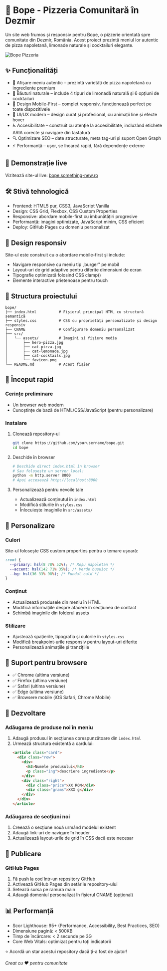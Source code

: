 # 🍕 Bope - Pizzeria Comunitară în Dezmir

Un site web frumos și responsiv pentru Bope, o pizzerie orientată spre comunitate din Dezmir, România. Acest proiect prezintă meniul lor autentic de pizza napoletană, limonade naturale și cocktailuri elegante.

![Bope Pizzeria](src/assets/hero-pizza.jpg)

## ✨ Funcționalități

- 🍕 Afișare meniu autentic – prezintă varietăți de pizza napoletană cu ingrediente premium
- 🍋 Băuturi naturale – include 4 tipuri de limonadă naturală și 6 opțiuni de cocktailuri
- 📱 Design Mobile-First – complet responsiv, funcționează perfect pe toate dispozitivele
- 🎨 UI/UX modern – design curat și profesional, cu animații line și efecte hover
- ♿ Accesibilitate – construit cu atenție la accesibilitate, incluzând etichete ARIA corecte și navigare din tastatură
- 🔍 Optimizare SEO – date structurate, meta tag-uri și suport Open Graph
- ⚡ Performanță – ușor, se încarcă rapid, fără dependențe externe

## 🚀 Demonstrație live

Vizitează site-ul live: [bope.something-new.ro](https://bope.something-new.ro)

## 🛠️ Stivă tehnologică

- Frontend: HTML5 pur, CSS3, JavaScript Vanilla
- Design: CSS Grid, Flexbox, CSS Custom Properties
- Responsive: abordare mobile-first cu îmbunătățiri progresive
- Performanță: imagini optimizate, JavaScript minim, CSS eficient
- Deploy: GitHub Pages cu domeniu personalizat

## 📱 Design responsiv

Site-ul este construit cu o abordare mobile-first și include:

- Navigare responsive cu meniu tip „burger" pe mobil
- Layout-uri de grid adaptive pentru diferite dimensiuni de ecran
- Tipografie optimizată folosind CSS clamp()
- Elemente interactive prietenoase pentru touch

## 🎯 Structura proiectului

```
bope/
├── index.html          # Fișierul principal HTML cu structură semantică
├── styles.css          # CSS cu proprietăți personalizate și design responsiv
├── CNAME               # Configurare domeniu personalizat
├── src/
│   └── assets/         # Imagini și fișiere media
│       ├── hero-pizza.jpg
│       ├── cat-pizza.jpg
│       ├── cat-lemonade.jpg
│       ├── cat-cocktails.jpg
│       └── favicon.png
└── README.md           # Acest fișier
```

## 🚀 Început rapid

### Cerințe preliminare

- Un browser web modern
- Cunoștințe de bază de HTML/CSS/JavaScript (pentru personalizare)

### Instalare

1. Clonează repository-ul

   ```bash
   git clone https://github.com/yourusername/bope.git
   cd bope
   ```

2. Deschide în browser

   ```bash
   # Deschide direct index.html în browser
   # Sau folosește un server local:
   python -m http.server 8000
   # Apoi accesează http://localhost:8000
   ```

3. Personalizează pentru nevoile tale
   - Actualizează conținutul în `index.html`
   - Modifică stilurile în `styles.css`
   - Înlocuiește imaginile în `src/assets/`

## 🎨 Personalizare

### Culori

Site-ul folosește CSS custom properties pentru o temare ușoară:

```css
:root {
  --primary: hsl(8 78% 52%); /* Roșu napoletan */
  --accent: hsl(142 71% 35%); /* Verde busuioc */
  --bg: hsl(36 33% 98%); /* Fundal cald */
}
```

### Conținut

- Actualizează produsele din meniu în HTML
- Modifică informațiile despre afacere în secțiunea de contact
- Schimbă imaginile din folderul assets

### Stilizare

- Ajustează spațierile, tipografia și culorile în `styles.css`
- Modifică breakpoint-urile responsiv pentru layout-uri diferite
- Personalizează animațiile și tranzițiile

## 📱 Suport pentru browsere

- ✅ Chrome (ultima versiune)
- ✅ Firefox (ultima versiune)
- ✅ Safari (ultima versiune)
- ✅ Edge (ultima versiune)
- ✅ Browsere mobile (iOS Safari, Chrome Mobile)

## 🔧 Dezvoltare

### Adăugarea de produse noi în meniu

1. Adaugă produsul în secțiunea corespunzătoare din `index.html`
2. Urmează structura existentă a cardului:
   ```html
   <article class="card">
     <div class="row">
       <div>
         <h3>Numele produsului</h3>
         <p class="ing">descriere ingrediente</p>
       </div>
       <div class="right">
         <div class="price">XX RON</div>
         <div class="grams">XXX g</div>
       </div>
     </div>
   </article>
   ```

### Adăugarea de secțiuni noi

1. Creează o secțiune nouă urmând modelul existent
2. Adaugă link-uri de navigare în header
3. Actualizează layout-urile de grid în CSS dacă este necesar

## 🚀 Publicare

### GitHub Pages

1. Fă push la cod într-un repository GitHub
2. Activează GitHub Pages din setările repository-ului
3. Setează sursa pe ramura main
4. Adaugă domeniul personalizat în fișierul CNAME (opțional)

## 📊 Performanță

- Scor Lighthouse: 95+ (Performance, Accessibility, Best Practices, SEO)
- Dimensiune pagină: < 500KB
- Timp de încărcare: < 2 secunde pe 3G
- Core Web Vitals: optimizat pentru toți indicatorii


⭐ Acordă un star acestui repository dacă ți-a fost de ajutor!

_Creat cu ❤️ pentru comunitate_